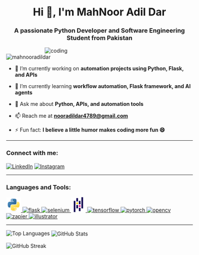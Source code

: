 <h1 align="center">Hi 👋, I'm MahNoor Adil Dar</h1>
<h3 align="center">A passionate Python Developer and Software Engineering Student from Pakistan</h3>
<img align="right" alt="coding" width="400" src="![image](https://github.com/user-attachments/assets/a0ee6ff5-91bf-4882-a097-500686be8bd4)
">

<p align="left"> <img src="https://komarev.com/ghpvc/?username=mahnooradildar&label=Profile%20views&color=0e75b6&style=flat" alt="mahnooradildar" /> </p>

- 🔭 I’m currently working on **automation projects using Python, Flask, and APIs**

- 🌱 I’m currently learning **workflow automation, Flask framework, and AI agents**

- 💬 Ask me about **Python, APIs, and automation tools**

- 📫 Reach me at **nooradildar4789@gmail.com**

- ⚡ Fun fact: **I believe a little humor makes coding more fun 😄**

---

<h3 align="left">Connect with me:</h3>
<p align="left">
<a href="https://www.linkedin.com/in/mahnoor-adil-362a20341/" target="blank"><img align="center" src="https://raw.githubusercontent.com/rahuldkjain/github-profile-readme-generator/master/src/images/icons/Social/linked-in-alt.svg" alt="LinkedIn" height="30" width="40" /></a>
<a href="https://instagram.com/nooradildar3344" target="blank"><img align="center" src="https://raw.githubusercontent.com/rahuldkjain/github-profile-readme-generator/master/src/images/icons/Social/instagram.svg" alt="Instagram" height="30" width="40" /></a>
</p>

---

<h3 align="left">Languages and Tools:</h3>
<p align="left">
  <a href="https://www.python.org" target="_blank" rel="noreferrer">
    <img src="https://raw.githubusercontent.com/devicons/devicon/master/icons/python/python-original.svg" alt="python" width="40" height="40"/>
  </a>
  <a href="https://flask.palletsprojects.com/" target="_blank" rel="noreferrer">
    <img src="https://www.vectorlogo.zone/logos/pocoo_flask/pocoo_flask-icon.svg" alt="flask" width="40" height="40"/>
  </a>
  <a href="https://www.selenium.dev" target="_blank" rel="noreferrer">
    <img src="https://raw.githubusercontent.com/detain/svg-logos/780f25886640cef088af994181646db2f6b1a3f8/svg/selenium-logo.svg" alt="selenium" width="40" height="40"/>
  </a>
  <a href="https://pandas.pydata.org/" target="_blank" rel="noreferrer">
    <img src="https://raw.githubusercontent.com/devicons/devicon/2ae2a900d2f041da66e950e4d48052658d850630/icons/pandas/pandas-original.svg" alt="pandas" width="40" height="40"/>
  </a>
  <a href="https://www.tensorflow.org" target="_blank" rel="noreferrer">
    <img src="https://www.vectorlogo.zone/logos/tensorflow/tensorflow-icon.svg" alt="tensorflow" width="40" height="40"/>
  </a>
  <a href="https://pytorch.org/" target="_blank" rel="noreferrer">
    <img src="https://www.vectorlogo.zone/logos/pytorch/pytorch-icon.svg" alt="pytorch" width="40" height="40"/>
  </a>
  <a href="https://opencv.org/" target="_blank" rel="noreferrer">
    <img src="https://www.vectorlogo.zone/logos/opencv/opencv-icon.svg" alt="opencv" width="40" height="40"/>
  </a>
  <a href="https://zapier.com" target="_blank" rel="noreferrer">
    <img src="https://www.vectorlogo.zone/logos/zapier/zapier-icon.svg" alt="zapier" width="40" height="40"/>
  </a>
  <a href="https://www.adobe.com/in/products/illustrator.html" target="_blank" rel="noreferrer">
    <img src="https://www.vectorlogo.zone/logos/adobe_illustrator/adobe_illustrator-icon.svg" alt="illustrator" width="40" height="40"/>
  </a>
</p>

---

<p><img align="left" src="https://github-readme-stats.vercel.app/api/top-langs?username=mahnooradildar&show_icons=true&locale=en&layout=compact" alt="Top Languages" /></p>

<p>&nbsp;<img align="center" src="https://github-readme-stats.vercel.app/api?username=mahnooradildar&show_icons=true&locale=en" alt="GitHub Stats" /></p>

<p><img align="center" src="https://github-readme-streak-stats.herokuapp.com/?user=mahnooradildar&" alt="GitHub Streak" /></p>
